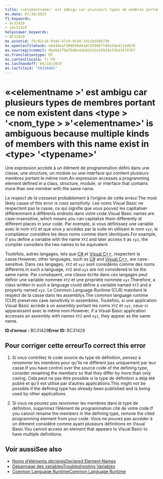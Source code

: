 ```yaml
---
title: «<elementname>' est ambigu car plusieurs types de membres portant ce nom existent dans <type> '<typename>»
ms.date: 07/20/2015
f1_keywords:
- bc31429
- vbc31429
helpviewer_keywords:
- BC31429
ms.assetid: fdc92c16-934d-47c0-9c44-332cbd58b73b
ms.openlocfilehash: eb434eaf300930d410c559987fd6e3de411ddbf8
ms.sourcegitcommit: 0be8a279af6d8a43e03141e349d3efd5d35f8767
ms.translationtype: HT
ms.contentlocale: fr-FR
ms.lasthandoff: 04/18/2019
ms.locfileid: "59320481"
---
```

# <a name="elementname-is-ambiguous-because-multiple-kinds-of-members-with-this-name-exist-in-type-typename"></a><span data-ttu-id="3acc6-102">«\<elementname >' est ambigu car plusieurs types de membres portant ce nom existent dans \<type > '\<nom_type > »</span><span class="sxs-lookup"><span data-stu-id="3acc6-102">'\<elementname>' is ambiguous because multiple kinds of members with this name exist in \<type> '\<typename>'</span></span>
<span data-ttu-id="3acc6-103">Une expression accède à un élément de programmation défini dans une classe, une structure, un module ou une interface qui contient plusieurs membres portant le même nom.</span><span class="sxs-lookup"><span data-stu-id="3acc6-103">An expression accesses a programming element defined in a class, structure, module, or interface that contains more than one member with the same name.</span></span>  
  
 <span data-ttu-id="3acc6-104">Le *respect de la casse*est probablement à l’origine de cette erreur.</span><span class="sxs-lookup"><span data-stu-id="3acc6-104">The most likely cause of this error is *case sensitivity*.</span></span> <span data-ttu-id="3acc6-105">Les noms Visual Basic ne respectent pas la casse, ce qui signifie que vous pouvez les capitaliser différemment à différents endroits dans votre code.</span><span class="sxs-lookup"><span data-stu-id="3acc6-105">Visual Basic names are case-insensitive, which means you can capitalize them differently at different places in your code.</span></span> <span data-ttu-id="3acc6-106">Par exemple, si vous définissez une variable avec le nom `XYZ` et que vous y accédez par la suite en utilisant le nom `xyz`, le compilateur considère les deux noms comme étant identiques.</span><span class="sxs-lookup"><span data-stu-id="3acc6-106">For example, if you define a variable with the name `XYZ` and later access it as `xyz`, the compiler considers the two names to be equivalent.</span></span>  
  
 <span data-ttu-id="3acc6-107">Toutefois, autres langages, tels que [ C# ](../../csharp/index.md) et [Visual C++](/cpp/index), respectent la casse.</span><span class="sxs-lookup"><span data-stu-id="3acc6-107">However, other languages, such as [C#](../../csharp/index.md) and [Visual C++](/cpp/index), are case-sensitive.</span></span> <span data-ttu-id="3acc6-108">Dans ces langages, `XYZ` et `xyz` sont considérés comme des noms différents.</span><span class="sxs-lookup"><span data-stu-id="3acc6-108">In such a language, `XYZ` and `xyz` are not considered to be the same name.</span></span> <span data-ttu-id="3acc6-109">Par conséquent, une classe écrite dans ces langages peut définir une variable nommée `XYZ` et une propriété nommée `xyz`.</span><span class="sxs-lookup"><span data-stu-id="3acc6-109">Therefore, a class written in such a language could define a variable named `XYZ` and a property named `xyz`.</span></span> <span data-ttu-id="3acc6-110">Le Common Language Runtime (CLR) maintient le respect de la casse dans les assemblys.</span><span class="sxs-lookup"><span data-stu-id="3acc6-110">The common language runtime (CLR) preserves case sensitivity in assemblies.</span></span> <span data-ttu-id="3acc6-111">Toutefois, si une application Visual Basic accède à un assembly portant les noms `XYZ` et `xyz`, ceux-ci apparaissent avec le même nom.</span><span class="sxs-lookup"><span data-stu-id="3acc6-111">However, if a Visual Basic application accesses an assembly with names `XYZ` and `xyz`, they appear as the same name.</span></span>  
  
 <span data-ttu-id="3acc6-112">**ID d’erreur :** BC31429</span><span class="sxs-lookup"><span data-stu-id="3acc6-112">**Error ID:** BC31429</span></span>  
  
## <a name="to-correct-this-error"></a><span data-ttu-id="3acc6-113">Pour corriger cette erreur</span><span class="sxs-lookup"><span data-stu-id="3acc6-113">To correct this error</span></span>  
  
1. <span data-ttu-id="3acc6-114">Si vous contrôlez le code source du type de définition, pensez à renommer les membres pour qu’ils ne diffèrent pas uniquement par leur casse.</span><span class="sxs-lookup"><span data-stu-id="3acc6-114">If you have control over the source code of the defining type, consider renaming the members so that they differ by more than only casing.</span></span> <span data-ttu-id="3acc6-115">Cela peut ne pas être possible si le type de définition a déjà été publié et qu’il est utilisé par d’autres applications.</span><span class="sxs-lookup"><span data-stu-id="3acc6-115">This might not be possible if the defining type has already been published and is being used by other applications.</span></span>  
  
2. <span data-ttu-id="3acc6-116">Si vous ne pouvez pas renommer les membres dans le type de définition, supprimez l’élément de programmation cité de votre code.</span><span class="sxs-lookup"><span data-stu-id="3acc6-116">If you cannot rename the members in the defining type, remove the cited programming element from your code.</span></span> <span data-ttu-id="3acc6-117">Vous ne pouvez pas accéder à un élément considéré comme ayant plusieurs définitions en Visual Basic.</span><span class="sxs-lookup"><span data-stu-id="3acc6-117">You cannot access an element that appears to Visual Basic to have multiple definitions.</span></span>  
  
## <a name="see-also"></a><span data-ttu-id="3acc6-118">Voir aussi</span><span class="sxs-lookup"><span data-stu-id="3acc6-118">See also</span></span>

- [<span data-ttu-id="3acc6-119">Noms d’éléments déclarés</span><span class="sxs-lookup"><span data-stu-id="3acc6-119">Declared Element Names</span></span>](../../visual-basic/programming-guide/language-features/declared-elements/declared-element-names.md)
- [<span data-ttu-id="3acc6-120">Dépannage des variables</span><span class="sxs-lookup"><span data-stu-id="3acc6-120">Troubleshooting Variables</span></span>](../../visual-basic/programming-guide/language-features/variables/troubleshooting-variables.md)
- [<span data-ttu-id="3acc6-121">Common Language Runtime</span><span class="sxs-lookup"><span data-stu-id="3acc6-121">Common Language Runtime</span></span>](../../standard/clr.md)
